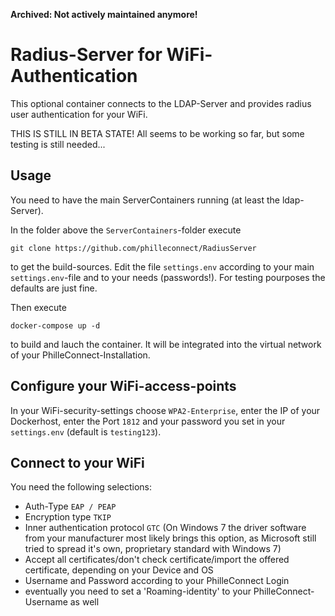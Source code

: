 __Archived: Not actively maintained anymore!__

# Radius-Server for WiFi-Authentication

This optional container connects to the LDAP-Server and provides radius user authentication for your WiFi.

THIS IS STILL IN BETA STATE! All seems to be working so far, but some testing is still needed...

## Usage

You need to have the main ServerContainers running (at least the ldap-Server).

In the folder above the `ServerContainers`-folder execute

```
git clone https://github.com/philleconnect/RadiusServer
```

to get the build-sources. Edit the file `settings.env` according to your main `settings.env`-file and to your needs (passwords!). For testing pourposes the defaults are just fine.

Then execute

```
docker-compose up -d
```

to build and lauch the container. It will be integrated into the virtual network of your PhilleConnect-Installation.

## Configure your WiFi-access-points

In your WiFi-security-settings choose `WPA2-Enterprise`, enter the IP of your Dockerhost, enter the Port `1812` and your password you set in your `settings.env` (default is `testing123`).

## Connect to your WiFi

You need the following selections:

* Auth-Type `EAP / PEAP`
* Encryption type `TKIP`
* Inner authentication protocol `GTC` (On Windows 7 the driver software from your manufacturer most likely brings this option, as Microsoft still tried to spread it's own, proprietary standard with Windows 7)
* Accept all certificates/don't check certificate/import the offered certificate, depending on your Device and OS
* Username and Password according to your PhilleConnect Login
* eventually you need to set a 'Roaming-identity' to your PhilleConnect-Username as well
